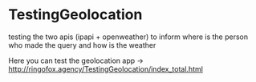 # TestingGeolocation
testing the two apis (ipapi + openweather) to inform where is the person who made the query and how is the weather

Here you can test the geolocation app -> http://ringofox.agency/TestingGeolocation/index_total.html 
